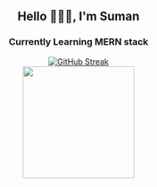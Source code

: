 <h2 align = 'center'>Hello 🙋🏾‍♂️, I'm Suman</h1>

<div align='center'>
  <h3 >Currently Learning MERN stack  
  </h3>
  
</div>




<div align = 'center'>

  <div>
    <a href="https://git.io/streak-stats"><img src="https://streak-stats.demolab.com?        user=SumanSubedi9&theme=dark" alt="GitHub Streak" /></a>
    </a>
  </div>
  <div>
    <a href="https://github.com/SumanSubedi9/convoychat">
    <img height=200 align="center" src="https://github-readme-stats.vercel.app/api/top-langs?username=SumanSubedi9&layout=compact&langs_count=8&card_width=348&theme=dark" />
    </a>
  </div>

</div>

